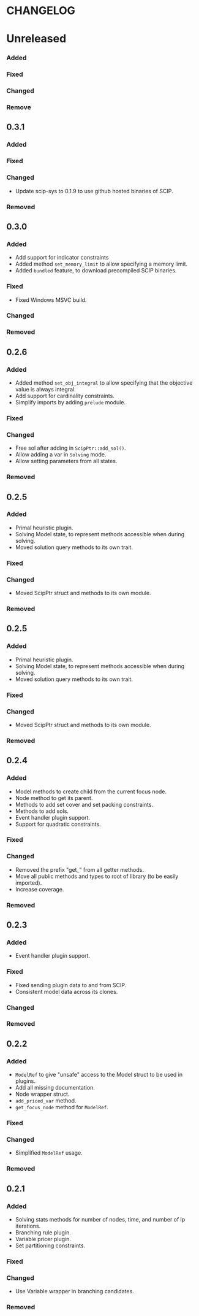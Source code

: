 # CHANGELOG

# Unreleased
### Added
### Fixed
### Changed
### Remove

## 0.3.1
### Added
### Fixed
### Changed
- Update scip-sys to 0.1.9 to use github hosted binaries of SCIP.
### Removed

## 0.3.0
### Added
 - Add support for indicator constraints
 - Added method `set_memory_limit` to allow specifying a memory limit.
 - Added `bundled` feature, to download precompiled SCIP binaries. 
### Fixed
 - Fixed Windows MSVC build.
### Changed
### Removed

## 0.2.6
### Added
 - Added method `set_obj_integral` to allow specifying that the objective value is always integral.
 - Add support for cardinality constraints.
 - Simplify imports by adding `prelude` module.
### Fixed
### Changed
- Free sol after adding in `ScipPtr::add_sol()`.
- Allow adding a var in `Solving` mode.
- Allow setting parameters from all states.
### Removed

## 0.2.5
### Added
- Primal heuristic plugin.
- Solving Model state, to represent methods accessible when during solving.
- Moved solution query methods to its own trait.
### Fixed
### Changed
- Moved ScipPtr struct and methods to its own module. 
### Removed

## 0.2.5
### Added
- Primal heuristic plugin.
- Solving Model state, to represent methods accessible when during solving.
- Moved solution query methods to its own trait.
### Fixed
### Changed
- Moved ScipPtr struct and methods to its own module. 
### Removed

## 0.2.4
### Added
- Model methods to create child from the current focus node. 
- Node method to get its parent.
- Methods to add set cover and set packing constraints.
- Methods to add sols. 
- Event handler plugin support. 
- Support for quadratic constraints.
### Fixed
### Changed
- Removed the prefix "get_" from all getter methods.
- Move all public methods and types to root of library (to be easily imported).
- Increase coverage.
### Removed


## 0.2.3
### Added
- Event handler plugin support. 
### Fixed
- Fixed sending plugin data to and from SCIP. 
- Consistent model data across its clones. 
### Changed
### Removed


## 0.2.2
### Added
- `ModelRef` to give "unsafe" access to the Model struct to be used in plugins. 
- Add all missing documentation.
- Node wrapper struct. 
- `add_priced_var` method.
- `get_focus_node` method for `ModelRef`. 
### Fixed
### Changed
- Simplified `ModelRef` usage. 
### Removed


## 0.2.1
### Added
- Solving stats methods for number of nodes, time, and number of lp iterations. 
- Branching rule plugin. 
- Variable pricer plugin. 
- Set partitioning constraints.
### Fixed
### Changed
- Use Variable wrapper in branching candidates. 
### Removed
